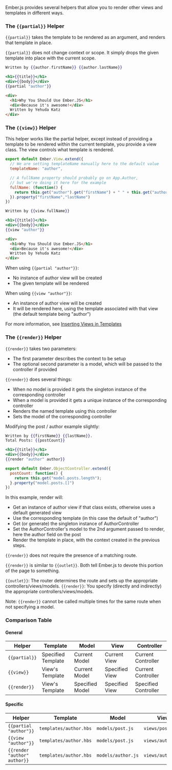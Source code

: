 Ember.js provides several helpers that allow you to render other views and templates in different ways.

### The `{{partial}}` Helper

`{{partial}}` takes the template to be rendered as an argument, and renders that template in place.

`{{partial}}` does not change context or scope.  It simply drops the given template into place with the current scope.

```app/templates/author.hbs
Written by {{author.firstName}} {{author.lastName}}
```

```app/templates/post.hbs
<h1>{{title}}</h1>
<div>{{body}}</div>
{{partial "author"}}
```


```html
<div>
  <h1>Why You Should Use Ember.JS</h1>
  <div>Because it's awesome!</div>
  Written by Yehuda Katz
</div>
```
### The `{{view}}` Helper

This helper works like the partial helper, except instead of providing a template to be rendered within the current template, you provide a view class.  The view controls what template is rendered.

```app/views/author.js
export default Ember.View.extend({
  // We are setting templateName manually here to the default value
  templateName: "author",

  // A fullName property should probably go on App.Author,
  // but we're doing it here for the example
  fullName: (function() {
    return this.get("author").get("firstName") + " " + this.get("author").get("lastName");
  }).property("firstName","lastName")
})
```

```app/views/author.hbs
Written by {{view.fullName}}
```

```app/templates/author.hbs
<h1>{{title}}</h1>
<div>{{body}}</div>
{{view "author"}}
```

```html
<div>
  <h1>Why You Should Use Ember.JS</h1>
  <div>Because it's awesome!</div>
  Written by Yehuda Katz
</div>
```

When using `{{partial "author"}}`:

* No instance of author view will be created
* The given template will be rendered

When using `{{view "author"}}`:

* An instance of author view will be created
* It will be rendered here, using the template associated with that view (the default template being "author")

For more information, see [Inserting Views in Templates](../views/inserting-views-in-templates)

### The `{{render}}` Helper

`{{render}}` takes two parameters:

* The first parameter describes the context to be setup
* The optional second parameter is a model, which will be passed to the controller if provided

`{{render}}` does several things:

* When no model is provided it gets the singleton instance of the corresponding controller
* When a model is provided it gets a unique instance of the corresponding controller
* Renders the named template using this controller
* Sets the model of the corresponding controller

Modifying the post / author example slightly:

```app/templates/author.hbs
Written by {{firstName}} {{lastName}}.
Total Posts: {{postCount}}
```

```app/templates/post.hbs
<h1>{{title}}</h1>
<div>{{body}}</div>
{{render "author" author}}
```

```app/controllers/author.js
export default Ember.ObjectController.extend({
  postCount: function() {
    return this.get("model.posts.length");
  }.property("model.posts.[]")
})
```

In this example, render will:

* Get an instance of author view if that class exists, otherwise uses a default generated view
* Use the corresponding template (in this case the default of "author")
* Get (or generate) the singleton instance of AuthorController
* Set the AuthorController's model to the 2nd argument passed to render, here the author field on the post
* Render the template in place, with the context created in the previous steps.

`{{render}}` does not require the presence of a matching route.

`{{render}}` is similar to `{{outlet}}`. Both tell Ember.js to devote this portion of the page to something.

`{{outlet}}`: The router determines the route and sets up the appropriate controllers/views/models.
`{{render}}`: You specify (directly and indirectly) the appropriate controllers/views/models.



Note: `{{render}}` cannot be called multiple times for the same route when not specifying a model.

### Comparison Table

#### General

<table>
  <thead>
  <tr>
    <th>Helper</th>
    <th>Template</th>
    <th>Model</th>
    <th>View</th>
    <th>Controller</th>
  </tr>
  </thead>
  <tbody>
  <tr>
    <td><code>{{partial}}</code></td>
    <td>Specified Template</td>
    <td>Current Model</td>
    <td>Current View</td>
    <td>Current Controller</td>
  </tr>
  <tr>
    <td><code>{{view}}</code></td>
    <td>View's Template</td>
    <td>Current Model</td>
    <td>Specified View</td>
    <td>Current Controller</td>
  </tr>
  <tr>
    <td><code>{{render}}</code></td>
    <td>View's Template</td>
    <td>Specified Model</td>
    <td>Specified View</td>
    <td>Specified Controller</td>
  </tr>
  </tbody>
</table>

#### Specific

<table class='specific'>
  <thead>
  <tr>
    <th>Helper</th>
    <th>Template</th>
    <th>Model</th>
    <th>View</th>
    <th>Controller</th>
  </tr>
  </thead>
  <tbody>
  <tr>
    <td><code>{{partial "author"}}</code></td>
    <td><code>templates/author.hbs</code></td>
    <td><code>models/post.js</code></td>
    <td><code>views/post.js</code></td>
    <td><code>controllers/post.js</code></td>
  </tr>
  <tr>
    <td><code>{{view "author"}}</code></td>
    <td><code>templates/author.hbs</code></td>
    <td><code>models/post.js</code></td>
    <td><code>views/author.js</code></td>
    <td><code>controllers/post.js</code></td>
  </tr>
  <tr>
    <td><code>{{render "author" author}}</code></td>
    <td><code>templates/author.hbs</code></td>
    <td><code>models/author.js</code></td>
    <td><code>views/author.js</code></td>
    <td><code>controllers/author.js</code></td>
  </tr>
  </tbody>
</table>
